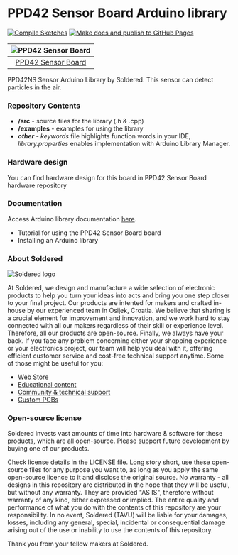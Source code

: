 # PPD42 Sensor Board Arduino library

[![Compile Sketches](http://github-actions.40ants.com/e-radionicacom/Soldered-PPD42-Particle-Sensor-Arduino-Library/matrix.svg?branch=dev&only=Compile%20Sketches)](https://github.com/e-radionicacom/Soldered-PPD42-Particle-Sensor-Arduino-Library/actions/workflows/compile_test.yml)
[![Make docs and publish to GitHub Pages](https://github.com/e-radionicacom/Soldered-PPD42-Particle-Sensor-Arduino-Library/actions/workflows/make_docs.yml/badge.svg?branch=dev)](https://github.com/e-radionicacom/Soldered-PPD42-Particle-Sensor-Arduino-Library/actions/workflows/make_docs.yml)

| ![PPD42 Sensor Board](https://upload.wikimedia.org/wikipedia/commons/8/8f/Example_image.svg) |
| :---------------------------------------------------------------------------------------------: |
| [PPD42 Sensor Board](https://www.solde.red/[_sku])                                                            |

PPD42NS Sensor Arduino Library by Soldered.
This sensor can detect particles in the air.

### Repository Contents
- **/src** - source files for the library (.h & .cpp)
- **/examples** - examples for using the library
- ***other*** - *keywords* file highlights function words in your IDE, *library.properties* enables implementation with Arduino Library Manager.

### Hardware design
You can find hardware design for this board in PPD42 Sensor Board hardware repository

### Documentation

Access Arduino library documentation [here](https://e-radionicacom.github.io/Soldered-PPD42-Particle-Sensor-Arduino-Library/).

- Tutorial for using the PPD42 Sensor Board board
- Installing an Arduino library

### About Soldered
![Soldered logo](https://raw.githubusercontent.com/e-radionicacom/Soldered-PPD42-Particle-Sensor-Arduino-Library/dev/extras/Logo%20horizontal-2.svg)

At Soldered, we design and manufacture a wide selection of electronic products to help you turn your ideas into acts and bring you one step closer to your final project. Our products are intented for makers and crafted in-house by our experienced team in Osijek, Croatia. We believe that sharing is a crucial element for improvement and innovation, and we work hard to stay connected with all our makers regardless of their skill or experience level. Therefore, all our products are open-source. Finally, we always have your back. If you face any problem concerning either your shopping experience or your electronics project, our team will help you deal with it, offering efficient customer service and cost-free technical support anytime. Some of those might be useful for you:

- [Web Store](https://www.soldered.com)
- [Educational content](https://learn.soldered.com)
- [Community & technical support](https://community.soldered.com)
- [Custom PCBs](https://pcb.soldered.com)

### Open-source license
Soldered invests vast amounts of time into hardware & software for these products, which are all open-source. Please support future development by buying one of our products. 

Check license details in the LICENSE file. Long story short, use these open-source files for any purpose you want to, as long as you apply the same open-source licence to it and disclose the original source. No warranty - all designs in this repository are distributed in the hope that they will be useful, but without any warranty. They are provided "AS IS", therefore without warranty of any kind, either expressed or implied. The entire quality and performance of what you do with the contents of this repository are your responsibility. In no event, Soldered (TAVU) will be liable for your damages, losses, including any general, special, incidental or consequential damage arising out of the use or inability to use the contents of this repository. 

Thank you from your fellow makers at Soldered.

